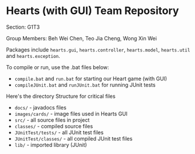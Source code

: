 # Hearts (with GUI) Team Repository

Section: G1T3

Group Members: Beh Wei Chen, Teo Jia Cheng, Wong Xin Wei 

Packages include `hearts.gui`, `hearts.controller`, `hearts.model`, `hearts.util` and `hearts.exception`.

To compile or run, use the .bat files below:
* `compile.bat` and `run.bat` for starting our Heart game (with GUI)
* `compileJUnit.bat` and `runJUnit.bat` for running JUnit tests

Here's the directory Structure for critical files
* `docs/` - javadocs files
* `images/cards/` - image files used in Hearts GUI
* `src/` - all source files in project
* `classes/` - compiled source files
* `JUnitTest/tests/` - all JUnit test files
* `JUnitTest/classes/` - all compiled JUnit test files
* `lib/` - imported library (JUnit)